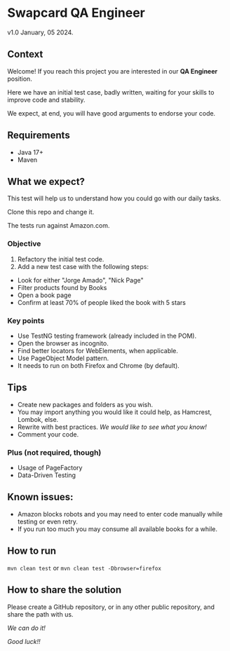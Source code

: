 # Swapcard QA Engineer

v1.0 January, 05 2024.

## Context

Welcome! If you reach this project you are interested in our **QA Engineer** position.

Here we have an initial test case, badly written, waiting for your skills to improve code and stability.

We expect, at end, you will have good arguments to endorse your code.

## Requirements

- Java 17+
- Maven

## What we expect?

This test will help us to understand how you could go with our daily tasks.

Clone this repo and change it.

The tests run against Amazon.com.

### Objective

1. Refactory the initial test code.
2. Add a new test case with the following steps:

- Look for either "Jorge Amado", "Nick Page"
- Filter products found by Books
- Open a book page
- Confirm at least 70% of people liked the book with 5 stars

### Key points

- Use TestNG testing framework (already included in the POM).
- Open the browser as incognito.
- Find better locators for WebElements, when applicable.
- Use PageObject Model pattern.
- It needs to run on both Firefox and Chrome (by default).

## Tips

- Create new packages and folders as you wish.
- You may import anything you would like it could help, as Hamcrest, Lombok, else.
- Rewrite with best practices. _We would like to see what you know!_
- Comment your code.

### Plus (not required, though)

- Usage of PageFactory
- Data-Driven Testing

## Known issues:

- Amazon blocks robots and you may need to enter code manually while testing or even retry.
- If you run too much you may consume all available books for a while.

## How to run

``mvn clean test`` or ``mvn clean test -Dbrowser=firefox``

## How to share the solution

Please create a GitHub repository, or in any other public repository, and share the path with us.

_We can do it!_

_Good luck!!_
